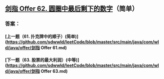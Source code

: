 ## [剑指 Offer 62. 圆圈中最后剩下的数字](https://leetcode-cn.com/problems/merge-two-sorted-lists/)（简单）





### 答案：



#### [上一题（61. 扑克牌中的顺子）(简单)](https://github.com/sdwwld/leetCode/blob/master/src/main/java/com/wld/java/offer/剑指 Offer 61.md)

#### [下一题（63. 股票的最大利润）(中等)](https://github.com/sdwwld/leetCode/blob/master/src/main/java/com/wld/java/offer/剑指 Offer 63.md)
